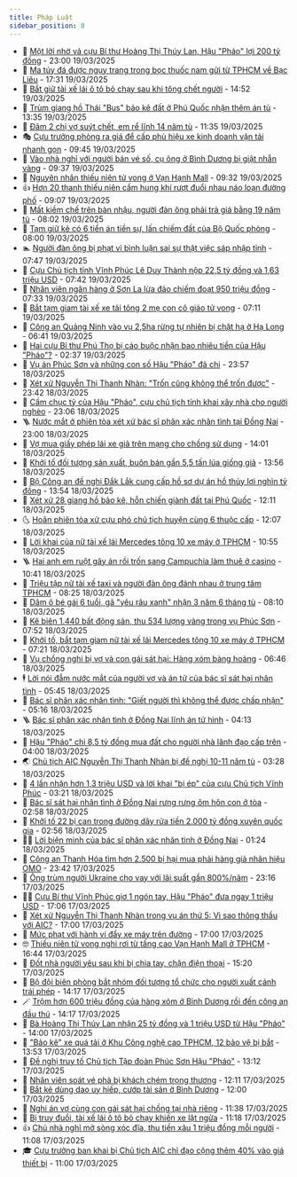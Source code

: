 ```yaml
---
title: Pháp Luật
sidebar_position: 8
---
```


<!-- dantri-phap-luat:START -->
- 🌊 [Một lời nhờ vả cựu Bí thư Hoàng Thị Thúy Lan, Hậu &quot;Pháo&quot; lợi 200 tỷ đồng](https://dantri.com.vn/phap-luat/mot-loi-nho-va-cuu-bi-thu-hoang-thi-thuy-lan-hau-phao-loi-200-ty-dong-20250319214912982.htm) - 23:00 19/03/2025
- 🐲 [Ma túy đá được ngụy trang trong bọc thuốc nam gửi từ TPHCM về Bạc Liêu](https://dantri.com.vn/phap-luat/ma-tuy-da-duoc-nguy-trang-trong-boc-thuoc-nam-gui-tu-tphcm-ve-bac-lieu-20250319224759430.htm) - 17:31 19/03/2025
- 🌁 [Bắt giữ tài xế lái ô tô bỏ chạy sau khi tông chết người](https://dantri.com.vn/phap-luat/bat-giu-tai-xe-lai-o-to-bo-chay-sau-khi-tong-chet-nguoi-20250319204559396.htm) - 14:52 19/03/2025
- 🎃 [Trùm giang hồ Thái &quot;Bus&quot; bảo kê đất ở Phú Quốc nhận thêm án tù](https://dantri.com.vn/phap-luat/trum-giang-ho-thai-bus-bao-ke-dat-o-phu-quoc-nhan-them-an-tu-20250319201018223.htm) - 13:35 19/03/2025
- 🦅 [Đâm 2 chị vợ suýt chết, em rể lĩnh 14 năm tù](https://dantri.com.vn/phap-luat/dam-2-chi-vo-suyt-chet-em-re-linh-14-nam-tu-20250319171535955.htm) - 11:35 19/03/2025
- 🎭 [Cựu trưởng phòng ra giá để cấp phù hiệu xe kinh doanh vận tải nhanh gọn](https://dantri.com.vn/phap-luat/cuu-truong-phong-ra-gia-de-cap-phu-hieu-xe-kinh-doanh-van-tai-nhanh-gon-20250319155904309.htm) - 09:45 19/03/2025
- 🤗 [Vào nhà nghỉ với người bán vé số, cụ ông ở Bình Dương bị giật nhẫn vàng](https://dantri.com.vn/phap-luat/vao-nha-nghi-voi-nguoi-ban-ve-so-cu-ong-o-binh-duong-bi-giat-nhan-vang-20250319162818047.htm) - 09:37 19/03/2025
- 🚀 [Nguyên nhân thiếu niên tử vong ở Vạn Hạnh Mall](https://dantri.com.vn/phap-luat/nguyen-nhan-thieu-nien-tu-vong-o-van-hanh-mall-20250319162621518.htm) - 09:32 19/03/2025
- 👍 [Hơn 20 thanh thiếu niên cầm hung khí rượt đuổi nhau náo loạn đường phố](https://dantri.com.vn/phap-luat/hon-20-thanh-thieu-nien-cam-hung-khi-ruot-duoi-nhau-nao-loan-duong-pho-20250319154736501.htm) - 09:07 19/03/2025
- 🧐 [Mất kiềm chế trên bàn nhậu, người đàn ông phải trả giá bằng 19 năm tù](https://dantri.com.vn/phap-luat/mat-kiem-che-tren-ban-nhau-nguoi-dan-ong-phai-tra-gia-bang-19-nam-tu-20250319144144017.htm) - 08:02 19/03/2025
- 🫶 [Tạm giữ kẻ có 6 tiền án tiền sự, lấn chiếm đất của Bộ Quốc phòng](https://dantri.com.vn/phap-luat/tam-giu-ke-co-6-tien-an-tien-su-lan-chiem-dat-cua-bo-quoc-phong-20250319145519745.htm) - 08:00 19/03/2025
- 🏊 [Người đàn ông bị phạt vì bình luận sai sự thật việc sáp nhập tỉnh](https://dantri.com.vn/phap-luat/nguoi-dan-ong-bi-phat-vi-binh-luan-sai-su-that-viec-sap-nhap-tinh-20250319143843033.htm) - 07:47 19/03/2025
- 🌋 [Cựu Chủ tịch tỉnh Vĩnh Phúc Lê Duy Thành nộp 22,5 tỷ đồng và 1,63 triệu USD](https://dantri.com.vn/phap-luat/cuu-chu-tich-tinh-vinh-phuc-le-duy-thanh-nop-225-ty-dong-va-163-trieu-usd-20250319143306992.htm) - 07:42 19/03/2025
- 👹 [Nhân viên ngân hàng ở Sơn La lừa đảo chiếm đoạt 950 triệu đồng](https://dantri.com.vn/phap-luat/nhan-vien-ngan-hang-o-son-la-lua-dao-chiem-doat-950-trieu-dong-20250319141538012.htm) - 07:33 19/03/2025
- 🫣 [Bắt tạm giam tài xế xe tải tông 2 mẹ con cô giáo tử vong](https://dantri.com.vn/phap-luat/bat-tam-giam-tai-xe-xe-tai-tong-2-me-con-co-giao-tu-vong-20250319133836227.htm) - 07:11 19/03/2025
- 🎃 [Công an Quảng Ninh vào vụ 2,5ha rừng tự nhiên bị chặt hạ ở Hạ Long](https://dantri.com.vn/phap-luat/cong-an-quang-ninh-vao-vu-25ha-rung-tu-nhien-bi-chat-ha-o-ha-long-20250319131930702.htm) - 06:41 19/03/2025
- 🌝 [Hai cựu Bí thư Phú Thọ bị cáo buộc nhận bao nhiêu tiền của Hậu &quot;Pháo&quot;?](https://dantri.com.vn/phap-luat/hai-cuu-bi-thu-phu-tho-bi-cao-buoc-nhan-bao-nhieu-tien-cua-hau-phao-20250319091341456.htm) - 02:37 19/03/2025
- 🚀 [Vụ án Phúc Sơn và những con số Hậu &quot;Pháo&quot; đã chi](https://dantri.com.vn/phap-luat/vu-an-phuc-son-va-nhung-con-so-hau-phao-da-chi-20250318202059552.htm) - 23:57 18/03/2025
- 🥷 [Xét xử Nguyễn Thị Thanh Nhàn: &quot;Trốn cũng không thể trốn được&quot;](https://dantri.com.vn/phap-luat/xet-xu-nguyen-thi-thanh-nhan-tron-cung-khong-the-tron-duoc-20250319061203624.htm) - 23:42 18/03/2025
- 👺 [Cầm chục tỷ của Hậu &quot;Pháo&quot;, cựu chủ tịch tỉnh khai xây nhà cho người nghèo](https://dantri.com.vn/phap-luat/cam-chuc-ty-cua-hau-phao-cuu-chu-tich-tinh-khai-xay-nha-cho-nguoi-ngheo-20250318201543215.htm) - 23:06 18/03/2025
- 🪜 [Nước mắt ở phiên tòa xét xử bác sĩ phân xác nhân tình tại Đồng Nai](https://dantri.com.vn/phap-luat/nuoc-mat-o-phien-toa-xet-xu-bac-si-phan-xac-nhan-tinh-tai-dong-nai-20250318164747605.htm) - 23:00 18/03/2025
- 🦄 [Vợ mua giấy phép lái xe giả trên mạng cho chồng sử dụng](https://dantri.com.vn/phap-luat/vo-mua-giay-phep-lai-xe-gia-tren-mang-cho-chong-su-dung-20250318204156276.htm) - 14:01 18/03/2025
- 🦍 [Khởi tố đối tượng sản xuất, buôn bán gần 5,5 tấn lúa giống giả](https://dantri.com.vn/phap-luat/khoi-to-doi-tuong-san-xuat-buon-ban-gan-55-tan-lua-giong-gia-20250318203013154.htm) - 13:56 18/03/2025
- 🌁 [Bộ Công an đề nghị Đắk Lắk cung cấp hồ sơ dự án hồ thủy lợi nghìn tỷ đồng](https://dantri.com.vn/phap-luat/bo-cong-an-de-nghi-dak-lak-cung-cap-ho-so-du-an-ho-thuy-loi-nghin-ty-dong-20250318200923973.htm) - 13:54 18/03/2025
- 💯 [Xét xử 28 giang hồ bảo kê, hỗn chiến giành đất tại Phú Quốc](https://dantri.com.vn/phap-luat/xet-xu-28-giang-ho-bao-ke-hon-chien-gianh-dat-tai-phu-quoc-20250318172335062.htm) - 12:11 18/03/2025
- 🌜 [Hoãn phiên tòa xử cựu phó chủ tịch huyện cùng 6 thuộc cấp](https://dantri.com.vn/phap-luat/hoan-phien-toa-xu-cuu-pho-chu-tich-huyen-cung-6-thuoc-cap-20250318182929036.htm) - 12:07 18/03/2025
- 👹 [Lời khai của nữ tài xế lái Mercedes tông 10 xe máy ở TPHCM](https://dantri.com.vn/phap-luat/loi-khai-cua-nu-tai-xe-lai-mercedes-tong-10-xe-may-o-tphcm-20250318145641300.htm) - 10:55 18/03/2025
- 🪜 [Hai anh em ruột gây án rồi trốn sang Campuchia làm thuê ở casino](https://dantri.com.vn/phap-luat/hai-anh-em-ruot-gay-an-roi-tron-sang-campuchia-lam-thue-o-casino-20250318165037587.htm) - 10:41 18/03/2025
- 🦩 [Triệu tập nữ tài xế taxi và người đàn ông đánh nhau ở trung tâm TPHCM](https://dantri.com.vn/phap-luat/trieu-tap-nu-tai-xe-taxi-va-nguoi-dan-ong-danh-nhau-o-trung-tam-tphcm-20250318145131181.htm) - 08:25 18/03/2025
- 💂 [Dâm ô bé gái 6 tuổi, gã &quot;yêu râu xanh&quot; nhận 3 năm 6 tháng tù](https://dantri.com.vn/phap-luat/dam-o-be-gai-6-tuoi-ga-yeu-rau-xanh-nhan-3-nam-6-thang-tu-20250318124648978.htm) - 08:10 18/03/2025
- 💃 [Kê biên 1.440 bất động sản, thu 534 lượng vàng trong vụ Phúc Sơn](https://dantri.com.vn/phap-luat/ke-bien-1440-bat-dong-san-thu-534-luong-vang-trong-vu-phuc-son-20250318144425757.htm) - 07:52 18/03/2025
- 🧐 [Khởi tố, bắt tạm giam nữ tài xế lái Mercedes tông 10 xe máy ở TPHCM](https://dantri.com.vn/phap-luat/khoi-to-bat-tam-giam-nu-tai-xe-lai-mercedes-tong-10-xe-may-o-tphcm-20250317173918128.htm) - 07:21 18/03/2025
- 🤗 [Vụ chồng nghi bị vợ và con gái sát hại: Hàng xóm bàng hoàng](https://dantri.com.vn/phap-luat/vu-chong-nghi-bi-vo-va-con-gai-sat-hai-hang-xom-bang-hoang-20250318132630209.htm) - 06:46 18/03/2025
- 🕴 [Lời nói đẫm nước mắt của người vợ và án tử của bác sĩ sát hại nhân tình](https://dantri.com.vn/phap-luat/loi-noi-dam-nuoc-mat-cua-nguoi-vo-va-an-tu-cua-bac-si-sat-hai-nhan-tinh-20250318123540154.htm) - 05:45 18/03/2025
- 🐎 [Bác sĩ phân xác nhân tình: &quot;Giết người thì không thể được chấp nhận&quot;](https://dantri.com.vn/phap-luat/bac-si-phan-xac-nhan-tinh-giet-nguoi-thi-khong-the-duoc-chap-nhan-20250318115432895.htm) - 05:16 18/03/2025
- 🪜 [Bác sĩ phân xác nhân tình ở Đồng Nai lĩnh án tử hình](https://dantri.com.vn/phap-luat/bac-si-phan-xac-nhan-tinh-o-dong-nai-linh-an-tu-hinh-20250318110259317.htm) - 04:13 18/03/2025
- 🤭 [Hậu &quot;Pháo&quot; chi 8,5 tỷ đồng mua đất cho người nhà lãnh đạo cấp trên](https://dantri.com.vn/phap-luat/hau-phao-chi-85-ty-dong-mua-dat-cho-nguoi-nha-lanh-dao-cap-tren-20250318102218688.htm) - 04:00 18/03/2025
- 🌏 [Chủ tịch AIC Nguyễn Thị Thanh Nhàn bị đề nghị 10-11 năm tù](https://dantri.com.vn/phap-luat/chu-tich-aic-nguyen-thi-thanh-nhan-bi-de-nghi-10-11-nam-tu-20250318100708433.htm) - 03:28 18/03/2025
- 🎃 [4 lần nhận hơn 1,3 triệu USD và lời khai &quot;bị ép&quot; của cựu Chủ tịch Vĩnh Phúc](https://dantri.com.vn/phap-luat/4-lan-nhan-hon-13-trieu-usd-va-loi-khai-bi-ep-cua-cuu-chu-tich-vinh-phuc-20250318093522767.htm) - 03:21 18/03/2025
- 🗽 [Bác sĩ sát hại nhân tình ở Đồng Nai rưng rưng ôm hôn con ở tòa](https://dantri.com.vn/phap-luat/bac-si-sat-hai-nhan-tinh-o-dong-nai-rung-rung-om-hon-con-o-toa-20250318093002693.htm) - 02:58 18/03/2025
- 🌁 [Khởi tố 22 bị can trong đường dây rửa tiền 2.000 tỷ đồng xuyên quốc gia](https://dantri.com.vn/phap-luat/khoi-to-22-bi-can-trong-duong-day-rua-tien-2000-ty-dong-xuyen-quoc-gia-20250318094136678.htm) - 02:56 18/03/2025
- 🧑‍💻 [Lời biện minh của bác sĩ phân xác nhân tình ở Đồng Nai](https://dantri.com.vn/phap-luat/loi-bien-minh-cua-bac-si-phan-xac-nhan-tinh-o-dong-nai-20250317120202888.htm) - 01:24 18/03/2025
- 🌮 [Công an Thanh Hóa tìm hơn 2.500 bị hại mua phải hàng giả nhãn hiệu OMO](https://dantri.com.vn/phap-luat/cong-an-thanh-hoa-tim-hon-2500-bi-hai-mua-phai-hang-gia-nhan-hieu-omo-20250317221551335.htm) - 23:42 17/03/2025
- 🤗 [Ông trùm người Ukraine cho vay với lãi suất gần 800%/năm](https://dantri.com.vn/phap-luat/ong-trum-nguoi-ukraine-cho-vay-voi-lai-suat-gan-800nam-20250317211318500.htm) - 23:16 17/03/2025
- 👨‍🏫 [Cựu Bí thư Vĩnh Phúc giơ 1 ngón tay, Hậu &quot;Pháo&quot; đưa ngay 1 triệu USD](https://dantri.com.vn/phap-luat/cuu-bi-thu-vinh-phuc-gio-1-ngon-tay-hau-phao-dua-ngay-1-trieu-usd-20250317224659785.htm) - 17:06 17/03/2025
- 🎉 [Xét xử Nguyễn Thị Thanh Nhàn trong vụ án thứ 5: Vì sao thông thầu với AIC?](https://dantri.com.vn/phap-luat/xet-xu-nguyen-thi-thanh-nhan-trong-vu-an-thu-5-vi-sao-thong-thau-voi-aic-20250317221140922.htm) - 17:00 17/03/2025
- 🤗 [Mức phạt với hành vi đẩy xe máy trên đường](https://dantri.com.vn/phap-luat/muc-phat-voi-hanh-vi-day-xe-may-tren-duong-20250317185624759.htm) - 17:00 17/03/2025
- 🤓 [Thiếu niên tử vong nghi rơi từ tầng cao Vạn Hạnh Mall ở TPHCM](https://dantri.com.vn/phap-luat/thieu-nien-tu-vong-nghi-roi-tu-tang-cao-van-hanh-mall-o-tphcm-20250317233324437.htm) - 16:44 17/03/2025
- 👹 [Đốt nhà người yêu sau khi bị chia tay, chặn điện thoại](https://dantri.com.vn/phap-luat/dot-nha-nguoi-yeu-sau-khi-bi-chia-tay-chan-dien-thoai-20250317214621966.htm) - 15:20 17/03/2025
- 🐘 [Bộ đội biên phòng bắt nhóm đối tượng tổ chức cho người xuất cảnh trái phép](https://dantri.com.vn/phap-luat/bo-doi-bien-phong-bat-nhom-doi-tuong-to-chuc-cho-nguoi-xuat-canh-trai-phep-20250317205637681.htm) - 14:17 17/03/2025
- 🪄 [Trộm hơn 600 triệu đồng của hàng xóm ở Bình Dương rồi đến công an đầu thú](https://dantri.com.vn/phap-luat/trom-hon-600-trieu-dong-cua-hang-xom-o-binh-duong-roi-den-cong-an-dau-thu-20250317200711892.htm) - 14:17 17/03/2025
- 💄 [Bà Hoàng Thị Thúy Lan nhận 25 tỷ đồng và 1 triệu USD từ Hậu &quot;Pháo&quot;](https://dantri.com.vn/phap-luat/ba-hoang-thi-thuy-lan-nhan-25-ty-dong-va-1-trieu-usd-tu-hau-phao-20250317204914039.htm) - 14:00 17/03/2025
- 🐎 [&quot;Bảo kê&quot; xe quá tải ở Khu Công nghệ cao TPHCM, 12 bảo vệ bị bắt](https://dantri.com.vn/phap-luat/bao-ke-xe-qua-tai-o-khu-cong-nghe-cao-tphcm-12-bao-ve-bi-bat-20250317202611926.htm) - 13:53 17/03/2025
- 💯 [Đề nghị truy tố Chủ tịch Tập đoàn Phúc Sơn Hậu &quot;Pháo&quot;](https://dantri.com.vn/phap-luat/de-nghi-truy-to-chu-tich-tap-doan-phuc-son-hau-phao-20250317145055378.htm) - 13:12 17/03/2025
- 💯 [Nhân viên soát vé phà bị khách chém trọng thương](https://dantri.com.vn/phap-luat/nhan-vien-soat-ve-pha-bi-khach-chem-trong-thuong-20250317183641802.htm) - 12:11 17/03/2025
- 🌈 [Bắt kẻ dùng dao uy hiếp, cướp tài sản ở Bình Dương](https://dantri.com.vn/phap-luat/bat-ke-dung-dao-uy-hiep-cuop-tai-san-o-binh-duong-20250317183007333.htm) - 12:00 17/03/2025
- 🧠 [Nghi án vợ cùng con gái sát hại chồng tại nhà riêng](https://dantri.com.vn/phap-luat/nghi-an-vo-cung-con-gai-sat-hai-chong-tai-nha-rieng-20250317181340953.htm) - 11:38 17/03/2025
- 🌈 [Bị truy đuổi, tài xế lái ô tô bỏ chạy khiến xe lật ngửa](https://dantri.com.vn/phap-luat/bi-truy-duoi-tai-xe-lai-o-to-bo-chay-khien-xe-lat-ngua-20250317180543569.htm) - 11:18 17/03/2025
- 👍 [Chủ nhà nghỉ mở sòng xóc đĩa, thu tiền xâu 1 triệu đồng mỗi người](https://dantri.com.vn/phap-luat/chu-nha-nghi-mo-song-xoc-dia-thu-tien-xau-1-trieu-dong-moi-nguoi-20250317174023010.htm) - 11:08 17/03/2025
- 🎓 [Cựu trưởng ban khai bị Chủ tịch AIC chỉ đạo cộng thêm 40% vào giá thiết bị](https://dantri.com.vn/phap-luat/cuu-truong-ban-khai-bi-chu-tich-aic-chi-dao-cong-them-40-vao-gia-thiet-bi-20250317174658642.htm) - 11:00 17/03/2025<!-- dantri-phap-luat:END -->
